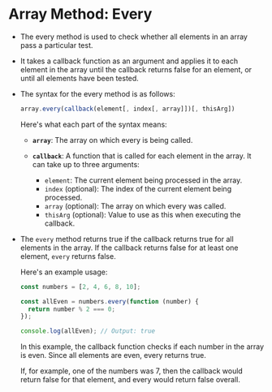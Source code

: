 # Array Method: Every

- The every method is used to check whether all elements in an array pass a particular test.

- It takes a callback function as an argument and applies it to each element in the array until the callback returns false for an element, or until all elements have been tested.

- The syntax for the every method is as follows:

  ```javascript
  array.every(callback(element[, index[, array]])[, thisArg])
  ```

  Here's what each part of the syntax means:

  - **`array`**: The array on which every is being called.

  - **`callback`**: A function that is called for each element in the array. It can take up to three arguments:
    - `element`: The current element being processed in the array.
    - `index` (optional): The index of the current element being processed.
    - `array` (optional): The array on which every was called.
    - `thisArg` (optional): Value to use as this when executing the callback.

- The `every` method returns true if the callback returns true for all elements in the array. If the callback returns false for at least one element, `every` returns false.

  Here's an example usage:

  ```javascript
  const numbers = [2, 4, 6, 8, 10];

  const allEven = numbers.every(function (number) {
    return number % 2 === 0;
  });

  console.log(allEven); // Output: true
  ```

  In this example, the callback function checks if each number in the array is even. Since all elements are even, every returns true.

  If, for example, one of the numbers was 7, then the callback would return false for that element, and every would return false overall.
